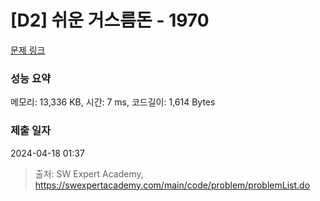 # [D2] 쉬운 거스름돈 - 1970 

[문제 링크](https://swexpertacademy.com/main/code/problem/problemDetail.do?contestProbId=AV5PsIl6AXIDFAUq) 

### 성능 요약

메모리: 13,336 KB, 시간: 7 ms, 코드길이: 1,614 Bytes

### 제출 일자

2024-04-18 01:37



> 출처: SW Expert Academy, https://swexpertacademy.com/main/code/problem/problemList.do